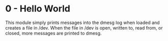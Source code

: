 # 0 - Hello World

This module simply prints messages into the dmesg log when loaded and creates a file in /dev. When the file in /dev is open, written to, read from, or closed, more messages are printed to dmesg.
